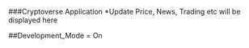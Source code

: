 ###Cryptoverse Application
  *Update Price, News, Trading etc will be displayed here

  ##Development_Mode = On